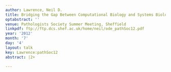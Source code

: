 ```yaml
---
author: Lawrence, Neil D.
title: Bridging the Gap Between Computational Biology and Systems Biology
optabstract: ''
venue: Pathologists Society Summer Meeting, Sheffield
linkpdf: ftp://ftp.dcs.shef.ac.uk/home/neil/ode_pathSoc12.pdf
year: '2012'
month: '7'
day: '4'
layout: talk
key: Lawrence:pathSoc12
abstract: |2+

---
```

